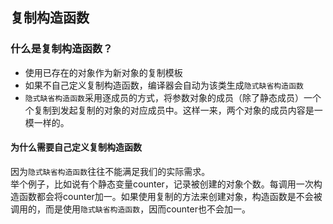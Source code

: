## 复制构造函数
### 什么是复制构造函数？
- 使用已存在的对象作为新对象的复制模板
- 如果不自己定义复制构造函数，编译器会自动为该类生成`隐式缺省构造函数`
- `隐式缺省构造函数`采用逐成员的方式，将参数对象的成员（除了静态成员）一个个复制到发起复制的对象的对应成员中。这样一来，两个对象的成员内容是一模一样的。

#### 为什么需要自己定义复制构造函数
因为`隐式缺省构造函数`往往不能满足我们的实际需求。  
举个例子，比如说有个静态变量counter，记录被创建的对象个数。每调用一次构造函数都会将counter加一。如果使用复制的方法来创建对象，构造函数是不会被调用的，而是使用`隐式缺省构造函数`，因而counter也不会加一。
